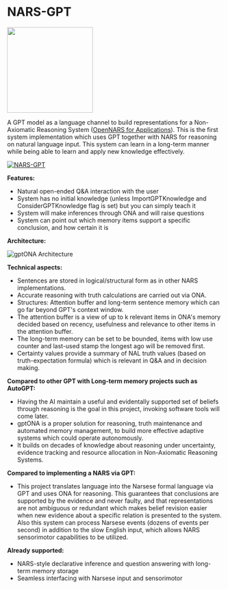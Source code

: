 # NARS-GPT

<img src="https://user-images.githubusercontent.com/8284677/232368549-5337cf02-63fd-43ae-bf15-6ba9935a5419.png" width="200px">

A GPT model as a language channel to build representations for a Non-Axiomatic Reasoning System ([OpenNARS for Applications](https://github.com/opennars/OpenNARS-for-Applications)). This is the first system implementation which uses GPT together with NARS for reasoning on natural language input. This system can learn in a long-term manner while being able to learn and apply new knowledge effectively.

[![NARS-GPT](https://img.youtube.com/vi/l4rklYGbcTo/0.jpg)](https://www.youtube.com/watch?v=l4rklYGbcTo "Integrating GPT and NARS (gptONA)")

**Features:**
- Natural open-ended Q&A interaction with the user
- System has no initial knowledge (unless ImportGPTKnowledge and ConsiderGPTKnowledge flag is set) but you can simply teach it
- System will make inferences through ONA and will raise questions
- System can point out which memory items support a specific conclusion, and how certain it is

**Architecture:**

![gptONA Architecture](https://user-images.githubusercontent.com/8284677/234759143-0fc48767-68cd-44fc-800a-fc7023e11f37.png)

**Technical aspects:**
- Sentences are stored in logical/structural form as in other NARS implementations.
- Accurate reasoning with truth calculations are carried out via ONA.
- Structures: Attention buffer and long-term sentence memory which can go far beyond GPT's context window.
- The attention buffer is a view of up to k relevant items in ONA's memory decided based on recency, usefulness and relevance to other items in the attention buffer.
- The long-term memory can be set to be bounded, items with low use counter and last-used stamp the longest ago will be removed first.
- Certainty values provide a summary of NAL truth values (based on truth-expectation formula) which is relevant in Q&A and in decision making.

**Compared to other GPT with Long-term memory projects such as AutoGPT:**

- Having the AI maintain a useful and evidentally supported set of beliefs through reasoning is the goal in this project, invoking software tools will come later.
- gptONA is a proper solution for reasoning, truth maintenance and automated memory management, to build more effective adaptive systems which could operate autonomously.
- It builds on decades of knowledge about reasoning under uncertainty, evidence tracking and resource allocation in Non-Axiomatic Reasoning Systems.

**Compared to implementing a NARS via GPT:**

- This project translates language into the Narsese formal language via GPT and uses ONA for reasoning. This guarantees that conclusions are supported by the evidence and never faulty, and that representations are not ambiguous or redundant which makes belief revision easier when new evidence about a specific relation is presented to the system. Also this system can process Narsese events (dozens of events per second) in addition to the slow English input, which allows NARS sensorimotor capabilities to be utilized.

**Already supported:**
- NARS-style declarative inference and question answering with long-term memory storage
- Seamless interfacing with Narsese input and sensorimotor
